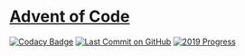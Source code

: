 # [Advent of Code](https://adventofcode.com/)

[![Codacy Badge](https://api.codacy.com/project/badge/Grade/1528dc46d6b646d99d61aa940c6c12e6)](https://www.codacy.com/manual/caboyd/advent-of-code)
[![Last Commit on GitHub](https://img.shields.io/github/last-commit/caboyd/advent-of-code.svg)](https://github.com/caboyd/advent-of-code) 
[![2019 Progress](https://img.shields.io/endpoint?url=https://raw.githubusercontent.com/caboyd/advent-of-code/master/.badges/2019.json)](src/2019)
